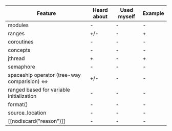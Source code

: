 | Feature | Heard about | Used myself | Example |
| - | - | - | - |
| modules | - | - | - |
| ranges | +/- | - | + |
| coroutines | - | - | - |
| concepts | - | - | - |
| jthread | + | - | + |
| semaphore | - | - | - |
| spaceship operator (tree-way comparision) <=> | +/- | - | - |
| ranged based for variable initialization | - | - | - |
| format() | - | - | - |
| source_location | - | - | - |
| [[nodiscard("reason")]] | - | - | - |